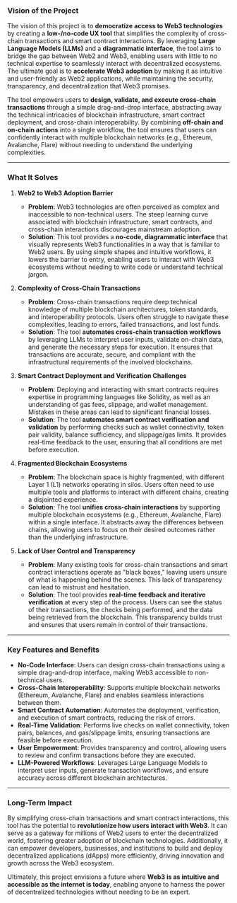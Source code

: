 ### Vision of the Project

The vision of this project is to **democratize access to Web3 technologies** by creating a **low-/no-code UX tool** that simplifies the complexity of cross-chain transactions and smart contract interactions. By leveraging **Large Language Models (LLMs)** and a **diagrammatic interface**, the tool aims to bridge the gap between Web2 and Web3, enabling users with little to no technical expertise to seamlessly interact with decentralized ecosystems. The ultimate goal is to **accelerate Web3 adoption** by making it as intuitive and user-friendly as Web2 applications, while maintaining the security, transparency, and decentralization that Web3 promises.

The tool empowers users to **design, validate, and execute cross-chain transactions** through a simple drag-and-drop interface, abstracting away the technical intricacies of blockchain infrastructure, smart contract deployment, and cross-chain interoperability. By combining **off-chain and on-chain actions** into a single workflow, the tool ensures that users can confidently interact with multiple blockchain networks (e.g., Ethereum, Avalanche, Flare) without needing to understand the underlying complexities.

---

### What It Solves

1. **Web2 to Web3 Adoption Barrier**  
   - **Problem**: Web3 technologies are often perceived as complex and inaccessible to non-technical users. The steep learning curve associated with blockchain infrastructure, smart contracts, and cross-chain interactions discourages mainstream adoption.  
   - **Solution**: This tool provides a **no-code, diagrammatic interface** that visually represents Web3 functionalities in a way that is familiar to Web2 users. By using simple shapes and intuitive workflows, it lowers the barrier to entry, enabling users to interact with Web3 ecosystems without needing to write code or understand technical jargon.

2. **Complexity of Cross-Chain Transactions**  
   - **Problem**: Cross-chain transactions require deep technical knowledge of multiple blockchain architectures, token standards, and interoperability protocols. Users often struggle to navigate these complexities, leading to errors, failed transactions, and lost funds.  
   - **Solution**: The tool **automates cross-chain transaction workflows** by leveraging LLMs to interpret user inputs, validate on-chain data, and generate the necessary steps for execution. It ensures that transactions are accurate, secure, and compliant with the infrastructural requirements of the involved blockchains.

3. **Smart Contract Deployment and Verification Challenges**  
   - **Problem**: Deploying and interacting with smart contracts requires expertise in programming languages like Solidity, as well as an understanding of gas fees, slippage, and wallet management. Mistakes in these areas can lead to significant financial losses.  
   - **Solution**: The tool **automates smart contract verification and validation** by performing checks such as wallet connectivity, token pair validity, balance sufficiency, and slippage/gas limits. It provides real-time feedback to the user, ensuring that all conditions are met before execution.

4. **Fragmented Blockchain Ecosystems**  
   - **Problem**: The blockchain space is highly fragmented, with different Layer 1 (L1) networks operating in silos. Users often need to use multiple tools and platforms to interact with different chains, creating a disjointed experience.  
   - **Solution**: The tool **unifies cross-chain interactions** by supporting multiple blockchain ecosystems (e.g., Ethereum, Avalanche, Flare) within a single interface. It abstracts away the differences between chains, allowing users to focus on their desired outcomes rather than the underlying infrastructure.

5. **Lack of User Control and Transparency**  
   - **Problem**: Many existing tools for cross-chain transactions and smart contract interactions operate as "black boxes," leaving users unsure of what is happening behind the scenes. This lack of transparency can lead to mistrust and hesitation.  
   - **Solution**: The tool provides **real-time feedback and iterative verification** at every step of the process. Users can see the status of their transactions, the checks being performed, and the data being retrieved from the blockchain. This transparency builds trust and ensures that users remain in control of their transactions.

---

### Key Features and Benefits

- **No-Code Interface**: Users can design cross-chain transactions using a simple drag-and-drop interface, making Web3 accessible to non-technical users.  
- **Cross-Chain Interoperability**: Supports multiple blockchain networks (Ethereum, Avalanche, Flare) and enables seamless interactions between them.  
- **Smart Contract Automation**: Automates the deployment, verification, and execution of smart contracts, reducing the risk of errors.  
- **Real-Time Validation**: Performs live checks on wallet connectivity, token pairs, balances, and gas/slippage limits, ensuring transactions are feasible before execution.  
- **User Empowerment**: Provides transparency and control, allowing users to review and confirm transactions before they are executed.  
- **LLM-Powered Workflows**: Leverages Large Language Models to interpret user inputs, generate transaction workflows, and ensure accuracy across different blockchain architectures.  

---

### Long-Term Impact

By simplifying cross-chain transactions and smart contract interactions, this tool has the potential to **revolutionize how users interact with Web3**. It can serve as a gateway for millions of Web2 users to enter the decentralized world, fostering greater adoption of blockchain technologies. Additionally, it can empower developers, businesses, and institutions to build and deploy decentralized applications (dApps) more efficiently, driving innovation and growth across the Web3 ecosystem.

Ultimately, this project envisions a future where **Web3 is as intuitive and accessible as the internet is today**, enabling anyone to harness the power of decentralized technologies without needing to be an expert.
